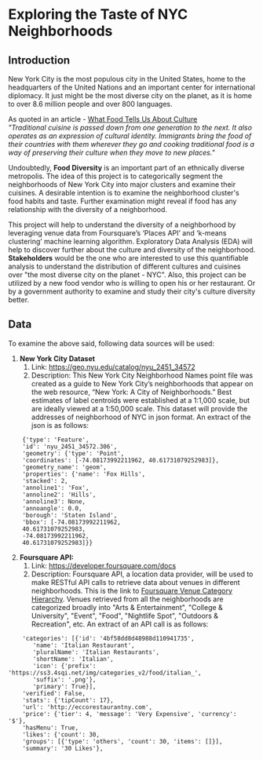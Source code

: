# Exploring the Taste of NYC Neighborhoods


## Introduction

New York City is the most populous city in the United States, home to the headquarters of the United Nations and an important center for international diplomacy. It just might be the most diverse city on the planet, as it is home to over 8.6 million people and over 800 languages.

As quoted in an article - [What Food Tells Us About Culture](https://freelymagazine.com/2017/01/07/what-food-tells-us-about-culture/)  
*"Traditional cuisine is passed down from one generation to the next. It also operates as an expression of cultural identity. Immigrants bring the food of their countries with them wherever they go and cooking traditional food is a way of preserving their culture when they move to new places."*

Undoubtedly, **Food Diversity** is an important part of an ethnically diverse metropolis. The idea of this project is to categorically segment the neighborhoods of New York City into major clusters and examine their cuisines. A desirable intention is to examine the neighborhood cluster's food habits and taste. Further examination might reveal if food has any relationship with the diversity of a neighborhood.

This project will help to understand the diversity of a neighborhood by leveraging venue data from Foursquare’s ‘Places API’ and ‘k-means clustering’ machine learning algorithm. Exploratory Data Analysis (EDA) will help to discover further about the culture and diversity of the neighborhood.  
**Stakeholders** would be the one who are interested to use this quantifiable analysis to understand the distribution of different cultures and cuisines over "the most diverse city on the planet - NYC". Also, this project can be utilized by a new food vendor who is willing to open his or her restaurant. Or by a government authority to examine and study their city's culture diversity better.


## Data

To examine the above said, following data sources will be used:

1.  **New York City Dataset**
    1.  Link: <https://geo.nyu.edu/catalog/nyu_2451_34572>
    2.  Description: This New York City Neighborhood Names point file was created as a guide to New York City’s neighborhoods that appear on the web resource, “New York: A City of Neighborhoods.” Best estimates of label centroids were established at a 1:1,000 scale, but are ideally viewed at a 1:50,000 scale. This dataset will provide the addresses of neighborhood of NYC in json format. An extract of the json is as follows:
```
	{'type': 'Feature',
	'id': 'nyu_2451_34572.306',
	'geometry': {'type': 'Point',
	'coordinates': [-74.08173992211962, 40.61731079252983]},
	'geometry_name': 'geom',
	'properties': {'name': 'Fox Hills',
	'stacked': 2,
	'annoline1': 'Fox',
	'annoline2': 'Hills',
	'annoline3': None,
	'annoangle': 0.0,
	'borough': 'Staten Island',
	'bbox': [-74.08173992211962,
	40.61731079252983,
	-74.08173992211962,
	40.61731079252983]}}
```

2.  **Foursquare API:**
    1.  Link: <https://developer.foursquare.com/docs>
    2.  Description: Foursquare API, a location data provider, will be used to make RESTful API calls to retrieve data about venues in different neighborhoods. This is the link to [Foursquare Venue Category Hierarchy](https://developer.foursquare.com/docs/resources/categories). Venues retrieved from all the neighborhoods are categorized broadly into "Arts & Entertainment", "College & University", "Event", "Food", "Nightlife Spot", "Outdoors & Recreation", etc. An extract of an API call is as follows:
```
	'categories': [{'id': '4bf58dd8d48988d110941735',
	   'name': 'Italian Restaurant',
	   'pluralName': 'Italian Restaurants',
	   'shortName': 'Italian',
	   'icon': {'prefix': 'https://ss3.4sqi.net/img/categories_v2/food/italian_',
	   'suffix': '.png'},
	   'primary': True}],
	'verified': False,
	'stats': {'tipCount': 17},
	'url': 'http://eccorestaurantny.com',
	'price': {'tier': 4, 'message': 'Very Expensive', 'currency': '$'},
	'hasMenu': True,
	'likes': {'count': 30,
	'groups': [{'type': 'others', 'count': 30, 'items': []}],
	'summary': '30 Likes'},
```